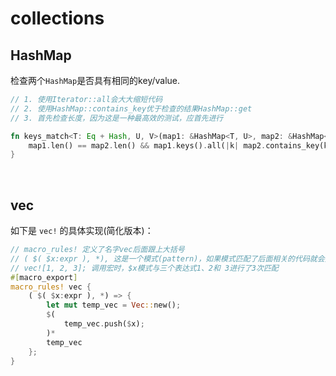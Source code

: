 # collections

## HashMap

检查两个`HashMap`是否具有相同的key/value.

```rust
// 1. 使用Iterator::all会大大缩短代码
// 2. 使用HashMap::contains_key优于检查的结果HashMap::get
// 3. 首先检查长度，因为这是一种最高效的测试，应首先进行

fn keys_match<T: Eq + Hash, U, V>(map1: &HashMap<T, U>, map2: &HashMap<T, V>) -> bool {
    map1.len() == map2.len() && map1.keys().all(|k| map2.contains_key(k))
}
```

&nbsp;

## vec

如下是 `vec!` 的具体实现(简化版本)：

```rust
// macro_rules! 定义了名字vec后面跟上大括号
// ( $( $x:expr ), *), 这是一个模式(pattern)，如果模式匹配了后面相关的代码就会执行; 紧随逗号之后的，说明该模式匹配零个或者多个之前的任何模式
// vec![1, 2, 3]; 调用宏时，$x模式与三个表达式1、2和 3进行了3次匹配
#[macro_export]
macro_rules! vec {
    ( $( $x:expr ), *) => {
        let mut temp_vec = Vec::new();
        $(
            temp_vec.push($x);
        )*
        temp_vec
    };
}
```
